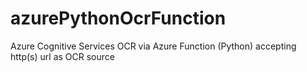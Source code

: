 # azurePythonOcrFunction

Azure Cognitive Services OCR via Azure Function (Python) accepting http(s) url as OCR source

